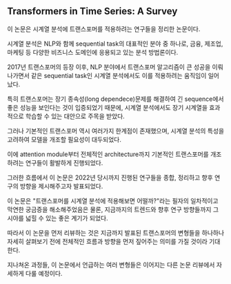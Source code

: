 ## Transformers in Time Series: A Survey

이 논문은 시계열 분석에 트랜스포머를 적용하려는 연구들을 정리한 논문이다.

시계열 분석은 NLP와 함께 sequential task의 대표적인 분야 중 하나로, 금융, 제조업, 마케팅 등 다양한 비즈니스 도메인에 응용되고 있는 분석 방법론이다.

2017년 트랜스포머의 등장 이후, NLP 분야에서 트랜스포머 알고리즘이 큰 성공을 이뤄나가면서 같은 sequential task인 시계열 분석에서도 이를 적용하려는 움직임이 일어났다. 

특히 트랜스포머는 장기 종속성(long dependece)문제를 해결하여 긴 sequence에서 좋은 성능을 보인다는 것이 입증되었기 때문에, 시계열 분석에서도 장기 시계열을 효과적으로 학습할 수 있는 대안으로 주목을 받았다.



그러나 기본적인 트랜스포머 역시 여러가지 한계점이 존재했으며, 시계열 분석의 특성을 고려하여 모델을 개조할 필요성이 대두되었다.

이에 attention module부터 전체적인 architecture까지 기본적인 트랜스포머를 개조하려는 연구들이 활발하게 진행되었다.



그러한 흐름에서 이 논문은 2022년 당시까지 진행된 연구들을 종합, 정리하고 향후 연구의 방향을 제시해주고자 발표되었다.

이 논문은 "트랜스포머를 시계열 분석에 적용해보면 어떨까?"라는 필자의 일차적이고 막연한 궁금증을 해소해주었음은 물론, 지금까지의 트렌드와 향후 연구 방향들까지 그 시야를 넓힐 수 있는 좋은 계기가 되었다.



따라서 이 논문을 먼저 리뷰하는 것은 지금까지 발표된 트랜스포머의 변형들을 하나하나 자세히 살펴보기 전에 전체적인 흐름과 방향을 먼저 짚어주는 의미를 가질 것이라 기대한다.



지나쳐온 과정들, 이 논문에서 언급하는 여러 변형들은 이어지는 다른 논문 리뷰에서 자세하게 다룰 예정이다.
